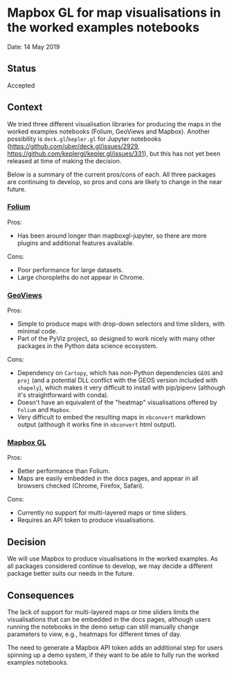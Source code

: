 # Mapbox GL for map visualisations in the worked examples notebooks

Date: 14 May 2019

## Status

Accepted

## Context

We tried three different visualisation libraries for producing the maps in the worked examples notebooks (Folium, GeoViews and Mapbox). Another possibility is `deck.gl`/`kepler.gl` for Jupyter notebooks (https://github.com/uber/deck.gl/issues/2929, https://github.com/keplergl/kepler.gl/issues/331), but this has not yet been released at time of making the decision.

Below is a summary of the current pros/cons of each. All three packages are continuing to develop, so pros and cons are likely to change in the near future.

### [Folium](https://python-visualization.github.io/folium/)

Pros:

- Has been around longer than mapboxgl-jupyter, so there are more plugins and additional features available.

Cons:

- Poor performance for large datasets.
- Large choropleths do not appear in Chrome.

### [GeoViews](http://geo.holoviews.org/)

Pros:

- Simple to produce maps with drop-down selectors and time sliders, with minimal code.
- Part of the PyViz project, so designed to work nicely with many other packages in the Python data science ecosystem.

Cons:

- Dependency on `Cartopy`, which has non-Python dependencies `GEOS` and `proj` (and a potential DLL conflict with the GEOS version included with `shapely`), which makes it very difficult to install with pip/pipenv (although it's straightforward with conda).
- Doesn't have an equivalent of the "heatmap" visualisations offered by `Folium` and `Mapbox`.
- Very difficult to embed the resulting maps in `nbconvert` markdown output (although it works fine in `nbconvert` html output).

### [Mapbox GL](https://mapbox-mapboxgl-jupyter.readthedocs-hosted.com/en/latest/)

Pros:

- Better performance than Folium.
- Maps are easily embedded in the docs pages, and appear in all browsers checked (Chrome, Firefox, Safari).

Cons:

- Currently no support for multi-layered maps or time sliders.
- Requires an API token to produce visualisations.

## Decision

We will use Mapbox to produce visualisations in the worked examples. As all packages considered continue to develop, we may decide a different package better suits our needs in the future.

## Consequences

The lack of support for multi-layered maps or time sliders limits the visualisations that can be embedded in the docs pages, although users running the notebooks in the demo setup can still manually change parameters to view, e.g., heatmaps for different times of day.

The need to generate a Mapbox API token adds an additional step for users spinning up a demo system, if they want to be able to fully run the worked examples notebooks.

